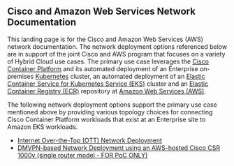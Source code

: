 ## Cisco and Amazon Web Services Network Documentation

This landing page is for the Cisco and Amazon Web Services (AWS) network documentation. The network deployment options referenced below are in support of the joint Cisco and AWS program that focuses on a variety of Hybrid Cloud use cases.  The primary use case leverages the [Cisco Container Platform](https://www.cisco.com/c/en/us/products/cloud-systems-management/container-platform/index.html) and its automated deployment of an Enterprise on-premises [Kubernetes](https://kubernetes.io/) cluster, an automated deployment of an [Elastic Container Service for Kubernetes Service (EKS)](https://aws.amazon.com/eks/) cluster and an [Elastic Container Registry (ECR)](https://aws.amazon.com/ecr/) repository at [Amazon Web Services (AWS)](https://aws.amazon.com/).

The following network deployment options support the primary use case mentioned above by providing various topology choices for connecting Cisco Container Platform workloads that exist at an Enterprise site to Amazon EKS workloads.

* [Internet Over-the-Top (OTT) Network Deployment](ott/README.md)
* [DMVPN-based Network Deployment using an AWS-hosted Cisco CSR 1000v (single router model - FOR PoC ONLY)](csr-dmvpn/README.md)

